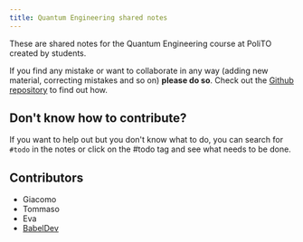 ```yaml
---
title: Quantum Engineering shared notes
---
```

These are shared notes for the Quantum Engineering course at PoliTO created by students.

If you find any mistake or want to collaborate in any way (adding new material, correcting mistakes and so on) **please do so**. Check out the [Github repository](https://github.com/gamberoillecito/QuantumEngPolitoNotes) to find out how.

## Don't know how to contribute?

If you want to help out but you don't know what to do, you can search for `#todo` in the notes or click on the #todo tag and see what needs to be done.

## Contributors

- Giacomo
- Tommaso
- Eva
- [BabelDev](https://github.com/BabelDev0)